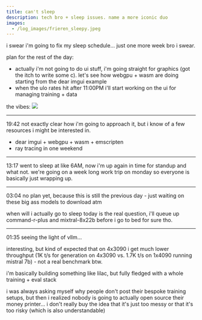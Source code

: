 ```yaml
---
title: can't sleep
description: tech bro + sleep issues. name a more iconic duo
images:
  - /log_images/frieren_sleepy.jpeg
---
```


i swear i'm going to fix my sleep schedule... just one more week bro i swear.

plan for the rest of the day:
- actually i'm not going to do ui stuff, i'm going straight for graphics (got the itch to write some c). let's see how webgpu + wasm are doing starting from the dear imgui example
- when the ulo rates hit after 11:00PM i'll start working on the ui for managing training + data

the vibes:
![](/log_images/frieren_sleepy.jpeg)

---
19:42 not exactly clear how i'm going to approach it, but i know of a few resources i might be interested in.

- dear imgui + webgpu + wasm + emscripten
- ray tracing in one weekend

---

13:17 went to sleep at like 6AM, now i'm up again in time for standup and what not. we're going on a week long work trip on monday so everyone is basically just wrapping up.

---

03:04 no plan yet, because this is still the previous day - just waiting on these big ass models to download atm

when will i actually go to sleep today is the real question, i'll queue up command-r-plus and mixtral-8x22b before i go to bed for sure tho.

---

01:35 seeing the light of vllm...

interesting, but kind of expected that on 4x3090 i get much lower throughput (1K t/s for generation on 4x3090 vs. 1.7K t/s on 1x4090 running mistral 7b) - not a real benchmark btw.

i'm basically building something like lilac, but fully fledged with a whole training + eval stack

i was always asking myself why people don't post their bespoke training setups, but then i realized nobody is going to actually open source their money printer... i don't really buy the idea that it's just too messy or that it's too risky (which is also understandable)